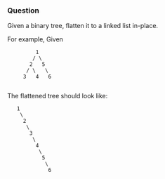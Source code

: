 ### Question

Given a binary tree, flatten it to a linked list in-place.

For example,
Given
```
         1
        / \
       2   5
      / \   \
     3   4   6
     
```
The flattened tree should look like:

```
   1
    \
     2
      \
       3
        \
         4
          \
           5
            \
             6
             
```
